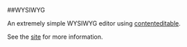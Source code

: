 ##WYSIWYG

An extremely simple WYSIWYG editor using [contenteditable](https://developer.mozilla.org/en/Rich-Text_Editing_in_Mozilla).

See the [site](http://maccman.github.com/wysiwyg) for more information.